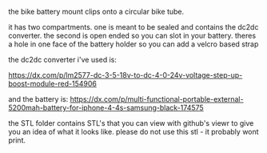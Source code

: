 the bike battery mount clips onto a circular bike tube. 

it has two compartments. one is meant to be sealed and contains the dc2dc converter.  the second is open ended so you can slot in your battery. theres a hole in one face of the battery holder so you can add a velcro based strap

the dc2dc converter i've used is:

https://dx.com/p/lm2577-dc-3-5-18v-to-dc-4-0-24v-voltage-step-up-boost-module-red-154906

and the battery is:
https://dx.com/p/multi-functional-portable-external-5200mah-battery-for-iphone-4-4s-samsung-black-174575

the STL folder contains STL's that you can view with github's viewr to give you an idea of what it looks like. please do not use this stl - it probably wont print.
